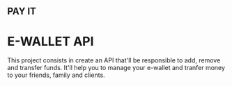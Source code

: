 ## PAY IT

# E-WALLET API

This project consists in create an API that'll be responsible to add, remove and transfer funds. It'll help you to manage your e-wallet and tranfer money to your friends, family and clients.
